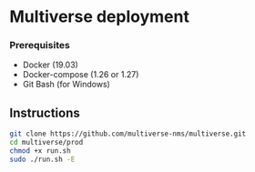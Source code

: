 # Multiverse deployment

### Prerequisites

- Docker (19.03)
- Docker-compose (1.26 or 1.27)
- Git Bash (for Windows)

## Instructions
```bash
git clone https://github.com/multiverse-nms/multiverse.git
cd multiverse/prod
chmod +x run.sh
sudo ./run.sh -E
```
